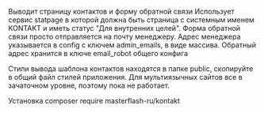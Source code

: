 Выводит страницу контактов и форму обратной связи
Использует сервис statpage в которой должна быть страница с системным именем KONTAKT и иметь статус "Для внутренних целей".
Форма обратной связи просто отправляется на почту менеджеру. Адрес менеджера указывается в config  с ключем admin_emails, в виде массива.
Обратный адрес хранится в ключе email_robot общего конфига

Стили вывода шаблона контактов находятся в папке public, скопируйте в общий файл стилей приложения.
Для мультиязычных сайтов все в зачаточном уровне, поэтому пока не работает.

Установка
composer require masterflash-ru/kontakt
